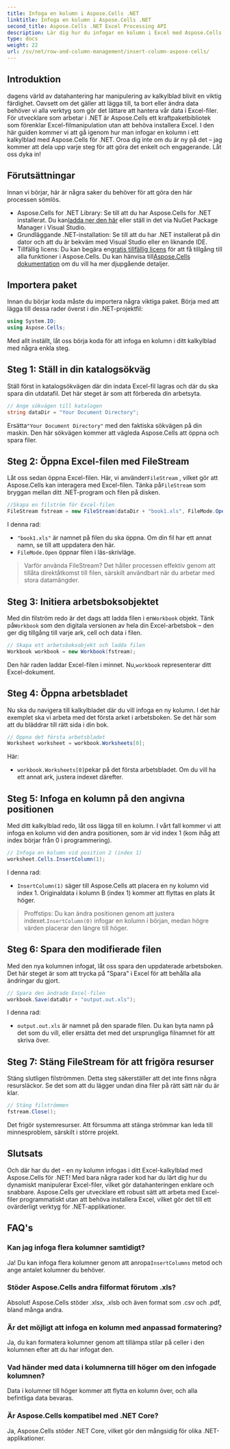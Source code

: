 ```yaml
---
title: Infoga en kolumn i Aspose.Cells .NET
linktitle: Infoga en kolumn i Aspose.Cells .NET
second_title: Aspose.Cells .NET Excel Processing API
description: Lär dig hur du infogar en kolumn i Excel med Aspose.Cells för .NET. Följ vår enkla, steg-för-steg-guide för att lägga till en ny kolumn sömlöst. Perfekt för .NET-utvecklare.
type: docs
weight: 22
url: /sv/net/row-and-column-management/insert-column-aspose-cells/
---
```

## Introduktion
dagens värld av datahantering har manipulering av kalkylblad blivit en viktig färdighet. Oavsett om det gäller att lägga till, ta bort eller ändra data behöver vi alla verktyg som gör det lättare att hantera vår data i Excel-filer. För utvecklare som arbetar i .NET är Aspose.Cells ett kraftpaketbibliotek som förenklar Excel-filmanipulation utan att behöva installera Excel. I den här guiden kommer vi att gå igenom hur man infogar en kolumn i ett kalkylblad med Aspose.Cells för .NET. Oroa dig inte om du är ny på det – jag kommer att dela upp varje steg för att göra det enkelt och engagerande. Låt oss dyka in!
## Förutsättningar
Innan vi börjar, här är några saker du behöver för att göra den här processen sömlös.
-  Aspose.Cells for .NET Library: Se till att du har Aspose.Cells for .NET installerat. Du kan[ladda ner den här](https://releases.aspose.com/cells/net/) eller ställ in det via NuGet Package Manager i Visual Studio.
- Grundläggande .NET-installation: Se till att du har .NET installerat på din dator och att du är bekväm med Visual Studio eller en liknande IDE.
- Tillfällig licens: Du kan begära en[gratis tillfällig licens](https://purchase.aspose.com/temporary-license/) för att få tillgång till alla funktioner i Aspose.Cells.
 Du kan hänvisa till[Aspose.Cells dokumentation](https://reference.aspose.com/cells/net/) om du vill ha mer djupgående detaljer.
## Importera paket
Innan du börjar koda måste du importera några viktiga paket. Börja med att lägga till dessa rader överst i din .NET-projektfil:
```csharp
using System.IO;
using Aspose.Cells;
```
Med allt inställt, låt oss börja koda för att infoga en kolumn i ditt kalkylblad med några enkla steg.
## Steg 1: Ställ in din katalogsökväg
Ställ först in katalogsökvägen där din indata Excel-fil lagras och där du ska spara din utdatafil. Det här steget är som att förbereda din arbetsyta.
```csharp
// Ange sökvägen till katalogen
string dataDir = "Your Document Directory";
```
 Ersätta`"Your Document Directory"` med den faktiska sökvägen på din maskin. Den här sökvägen kommer att vägleda Aspose.Cells att öppna och spara filer.
## Steg 2: Öppna Excel-filen med FileStream
 Låt oss sedan öppna Excel-filen. Här, vi använder`FileStream` , vilket gör att Aspose.Cells kan interagera med Excel-filen. Tänka på`FileStream` som bryggan mellan ditt .NET-program och filen på disken.
```csharp
//Skapa en filström för Excel-filen
FileStream fstream = new FileStream(dataDir + "book1.xls", FileMode.Open);
```
I denna rad:
- `"book1.xls"` är namnet på filen du ska öppna. Om din fil har ett annat namn, se till att uppdatera den här.
- `FileMode.Open` öppnar filen i läs-skrivläge.
> Varför använda FileStream? Det håller processen effektiv genom att tillåta direktåtkomst till filen, särskilt användbart när du arbetar med stora datamängder.
## Steg 3: Initiera arbetsboksobjektet
 Med din filström redo är det dags att ladda filen i en`Workbook` objekt. Tänk på`Workbook` som den digitala versionen av hela din Excel-arbetsbok – den ger dig tillgång till varje ark, cell och data i filen.
```csharp
// Skapa ett arbetsboksobjekt och ladda filen
Workbook workbook = new Workbook(fstream);
```
 Den här raden laddar Excel-filen i minnet. Nu,`workbook` representerar ditt Excel-dokument.
## Steg 4: Öppna arbetsbladet
Nu ska du navigera till kalkylbladet där du vill infoga en ny kolumn. I det här exemplet ska vi arbeta med det första arket i arbetsboken. Se det här som att du bläddrar till rätt sida i din bok.
```csharp
// Öppna det första arbetsbladet
Worksheet worksheet = workbook.Worksheets[0];
```
Här:
- `workbook.Worksheets[0]`pekar på det första arbetsbladet. Om du vill ha ett annat ark, justera indexet därefter.
## Steg 5: Infoga en kolumn på den angivna positionen
Med ditt kalkylblad redo, låt oss lägga till en kolumn. I vårt fall kommer vi att infoga en kolumn vid den andra positionen, som är vid index 1 (kom ihåg att index börjar från 0 i programmering).
```csharp
// Infoga en kolumn vid position 2 (index 1)
worksheet.Cells.InsertColumn(1);
```
I denna rad:
- `InsertColumn(1)` säger till Aspose.Cells att placera en ny kolumn vid index 1. Originaldata i kolumn B (index 1) kommer att flyttas en plats åt höger.
>  Proffstips: Du kan ändra positionen genom att justera indexet.`InsertColumn(0)` infogar en kolumn i början, medan högre värden placerar den längre till höger.
## Steg 6: Spara den modifierade filen
Med den nya kolumnen infogat, låt oss spara den uppdaterade arbetsboken. Det här steget är som att trycka på "Spara" i Excel för att behålla alla ändringar du gjort.
```csharp
// Spara den ändrade Excel-filen
workbook.Save(dataDir + "output.out.xls");
```
I denna rad:
- `output.out.xls` är namnet på den sparade filen. Du kan byta namn på det som du vill, eller ersätta det med det ursprungliga filnamnet för att skriva över.
## Steg 7: Stäng FileStream för att frigöra resurser
Stäng slutligen filströmmen. Detta steg säkerställer att det inte finns några resursläckor. Se det som att du lägger undan dina filer på rätt sätt när du är klar.
```csharp
// Stäng filströmmen
fstream.Close();
```
Det frigör systemresurser. Att försumma att stänga strömmar kan leda till minnesproblem, särskilt i större projekt.
## Slutsats
Och där har du det - en ny kolumn infogas i ditt Excel-kalkylblad med Aspose.Cells för .NET! Med bara några rader kod har du lärt dig hur du dynamiskt manipulerar Excel-filer, vilket gör datahanteringen enklare och snabbare. Aspose.Cells ger utvecklare ett robust sätt att arbeta med Excel-filer programmatiskt utan att behöva installera Excel, vilket gör det till ett ovärderligt verktyg för .NET-applikationer.
## FAQ's
### Kan jag infoga flera kolumner samtidigt?  
 Ja! Du kan infoga flera kolumner genom att anropa`InsertColumns` metod och ange antalet kolumner du behöver.
### Stöder Aspose.Cells andra filformat förutom .xls?  
Absolut! Aspose.Cells stöder .xlsx, .xlsb och även format som .csv och .pdf, bland många andra.
### Är det möjligt att infoga en kolumn med anpassad formatering?  
Ja, du kan formatera kolumner genom att tillämpa stilar på celler i den kolumnen efter att du har infogat den.
### Vad händer med data i kolumnerna till höger om den infogade kolumnen?  
Data i kolumner till höger kommer att flytta en kolumn över, och alla befintliga data bevaras.
### Är Aspose.Cells kompatibel med .NET Core?  
Ja, Aspose.Cells stöder .NET Core, vilket gör den mångsidig för olika .NET-applikationer.